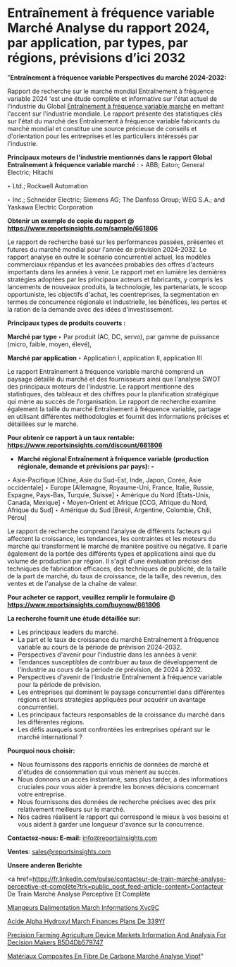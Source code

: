 # Entraînement à fréquence variable Marché Analyse du rapport 2024, par application, par types, par régions, prévisions d’ici 2032

"<strong>Entraînement à fréquence variable Perspectives du marché 2024-2032:</strong>

Rapport de recherche sur le marché mondial Entraînement à fréquence variable 2024 'est une étude complète et informative sur l'état actuel de l'industrie du Global <a href=https://www.reportsinsights.com/sample/661806>Entraînement à fréquence variable marché</a> en mettant l'accent sur l'industrie mondiale. Le rapport présente des statistiques clés sur l'état du marché des Entraînement à fréquence variable fabricants du marché mondial et constitue une source précieuse de conseils et d'orientation pour les entreprises et les particuliers intéressés par l'industrie.

<strong>Principaux moteurs de l'industrie mentionnés dans le rapport Global Entraînement à fréquence variable marché</strong> :
‣ ABB; Eaton; General Electric; Hitachi

‣ Ltd.; Rockwell Automation

‣ Inc.; Schneider Electric; Siemens AG; The Danfoss Group; WEG S.A.; and Yaskawa Electric Corporation

<strong>Obtenir un exemple de copie du rapport @ <a href=https://www.reportsinsights.com/sample/661806>https://www.reportsinsights.com/sample/661806</a></strong>

Le rapport de recherche basé sur les performances passées, présentes et futures du marché mondial pour l'année de prévision 2024-2032. Le rapport analyse en outre le scénario concurrentiel actuel, les modèles commerciaux répandus et les avancées probables des offres d'acteurs importants dans les années à venir. Le rapport met en lumière les dernières stratégies adoptées par les principaux acteurs et fabricants, y compris les lancements de nouveaux produits, la technologie, les partenariats, le scoop opportuniste, les objectifs d'achat, les coentreprises, la segmentation en termes de concurrence régionale et industrielle, les bénéfices, les pertes et la ration de la demande avec des idées d'investissement.

<strong>Principaux types de produits couverts :</strong>

<strong>Marché par type </strong>
‣ Par produit (AC, DC, servo), par gamme de puissance (micro, faible, moyen, élevé),

<strong>Marché par application </strong>
‣ Application I, application II, application III

Le rapport Entraînement à fréquence variable marché comprend un paysage détaillé du marché et des fournisseurs ainsi que l'analyse SWOT des principaux moteurs de l'industrie. Le rapport mentionne des statistiques, des tableaux et des chiffres pour la planification stratégique qui mène au succès de l'organisation. Le rapport de recherche examine également la taille du marché Entraînement à fréquence variable, partage en utilisant différentes méthodologies et fournit des informations précises et détaillées sur le marché.

<strong>Pour obtenir ce rapport à un taux rentable: <a href=https://www.reportsinsights.com/discount/661806>https://www.reportsinsights.com/discount/661806</a></strong>
<ul>
  <li><strong>Marché régional Entraînement à fréquence variable (production régionale, demande et prévisions par pays): -</strong></li>
</ul>
‣ Asie-Pacifique [Chine, Asie du Sud-Est, Inde, Japon, Corée, Asie occidentale]
‣ Europe [Allemagne, Royaume-Uni, France, Italie, Russie, Espagne, Pays-Bas, Turquie, Suisse]
‣ Amérique du Nord [États-Unis, Canada, Mexique]
‣ Moyen-Orient et Afrique [CCG, Afrique du Nord, Afrique du Sud]
‣ Amérique du Sud [Brésil, Argentine, Colombie, Chili, Pérou]

Le rapport de recherche comprend l’analyse de différents facteurs qui affectent la croissance, les tendances, les contraintes et les moteurs du marché qui transforment le marché de manière positive ou négative. Il parle également de la portée des différents types et applications ainsi que du volume de production par région. Il s'agit d'une évaluation précise des techniques de fabrication efficaces, des techniques de publicité, de la taille de la part de marché, du taux de croissance, de la taille, des revenus, des ventes et de l'analyse de la chaîne de valeur.

<strong>Pour acheter ce rapport, veuillez remplir le formulaire @   <a href=https://www.reportsinsights.com/buynow/661806>https://www.reportsinsights.com/buynow/661806</a></strong>

<strong>La recherche fournit une étude détaillée sur:</strong>
<ul>
  <li>Les principaux leaders du marché.</li>
  <li>La part et le taux de croissance du marché Entraînement à fréquence variable au cours de la période de prévision 2024-2032.</li>
  <li>Perspectives d'avenir pour l'industrie dans les années à venir.</li>
  <li>Tendances susceptibles de contribuer au taux de développement de l'industrie au cours de la période de prévision, de 2024 à 2032.</li>
  <li>Perspectives d'avenir de l'industrie Entraînement à fréquence variable pour la période de prévision.</li>
  <li>Les entreprises qui dominent le paysage concurrentiel dans différentes régions et leurs stratégies appliquées pour acquérir un avantage concurrentiel.</li>
  <li>Les principaux facteurs responsables de la croissance du marché dans les différentes régions.</li>
  <li>Les défis auxquels sont confrontées les entreprises opérant sur le marché international ?</li>
</ul>
<strong>Pourquoi nous choisir:</strong>
<ul>
  <li>Nous fournissons des rapports enrichis de données de marché et d'études de consommation qui vous mènent au succès.</li>
  <li>Nous donnons un accès instantané, sans plus tarder, à des informations cruciales pour vous aider à prendre les bonnes décisions concernant votre entreprise.</li>
  <li>Nous fournissons des données de recherche précises avec des prix relativement meilleurs sur le marché.</li>
  <li>Nos cadres réalisent le rapport qui correspond le mieux à vos besoins et vous aident à garder une longueur d'avance sur la concurrence.</li>
</ul>
<strong>Contactez-nous:
</strong><strong>E-mail:</strong> <a href=mailto:info@reportsinsights.com>info@reportsinsights.com</a>

<strong>Ventes</strong>: <a href=mailto:sales@reportsinsights.com>sales@reportsinsights.com</a>

<strong>Unsere anderen Berichte</strong>

<a href=https://fr.linkedin.com/pulse/contacteur-de-train-marché-analyse-perceptive-et-complète?trk=public_post_feed-article-content>Contacteur De Train Marché Analyse Perceptive Et Complète</a>

<a href=https://www.linkedin.com/pulse/m%C3%A9langeurs-dalimentation-march%C3%A9-informations-xvc9c/>Mlangeurs Dalimentation March Informations Xvc9C</a>

<a href=https://www.linkedin.com/pulse/acide-alpha-hydroxyl%C3%A9-march%C3%A9-finances-plans-de-339yf/>Acide Alpha Hydroxyl March Finances Plans De 339Yf</a>

<a href=https://medium.com/@g65914336/precision-farming-agriculture-device-markets-information-and-analysis-for-decision-makers-b5d4db579747>Precision Farming Agriculture Device Markets Information And Analysis For Decision Makers B5D4Db579747</a>

<a href=https://fr.linkedin.com/pulse/matériaux-composites-en-fibre-de-carbone-marché-analyse-vipof/>Matériaux Composites En Fibre De Carbone Marché Analyse Vipof</a>"

